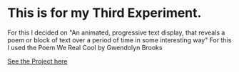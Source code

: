 # This is for my Third Experiment.

For this I decided on "An animated, progressive text display, that reveals a poem or block of text over a period of time in some interesting way"
For this I used the Poem We Real Cool by Gwendolyn Brooks

[See the Project here](/We_Real_Cool_Poem/index.html)
